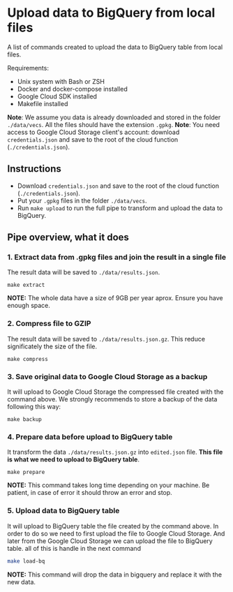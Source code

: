 # Upload data to BigQuery from local files

A list of commands created to upload the data to BigQuery table from local files.

Requirements:

* Unix system with Bash or ZSH
* Docker and docker-compose installed
* Google Cloud SDK installed
* Makefile installed

**Note**: We assume you data is already downloaded and stored in the folder `./data/vecs`. All the files should have the extension `.gpkg`.
**Note**: You need access to Google Cloud Storage client's account: download `credentials.json` and save to the root of the cloud function (`./credentials.json`).

## Instructions

* Download `credentials.json` and save to the root of the cloud function (`./credentials.json`).
* Put your `.gpkg` files in the folder `./data/vecs`.
* Run `make upload` to run the full pipe to transform and upload the data to BigQuery.

## Pipe overview, what it does

### 1. Extract data from .gpkg files and join the result in a single file


The result data will be saved to `./data/results.json`.

```
make extract
```

**NOTE:** The whole data have a size of 9GB per year aprox. Ensure you have enough space.

### 2. Compress file to GZIP

The result data will be saved to `./data/results.json.gz`. This reduce significately the size of the file.

```
make compress
```

### 3. Save original data to Google Cloud Storage as a backup

It will upload to Google Cloud Storage the compressed file created with the command above. We strongly recommends to store a backup of the data following this way:

```
make backup
```

### 4. Prepare data before upload to BigQuery table

It transform the data `./data/results.json.gz` into `edited.json` file. **This file is what we need to upload to BigQuery table**.

```
make prepare
```

**NOTE:** This command takes long time depending on your machine. Be patient, in case of error it should throw an error and stop.

### 5. Upload data to BigQuery table

It will upload to BigQuery table the file created by the command above. In order to do so we need to first upload the file to Google Cloud Storage. And later from the Google Cloud Storage we can upload the file to BigQuery table. all of this is handle in the next command

```bash
make load-bq 
```

**NOTE:** This command will drop the data in bigquery and replace it with the new data.
